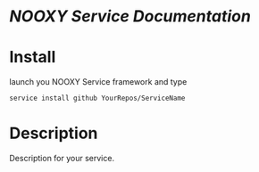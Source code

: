 # ***NOOXY Service Documentation***

# Install
launch you NOOXY Service framework and type
```
service install github YourRepos/ServiceName
```

# Description
Description for your service.
